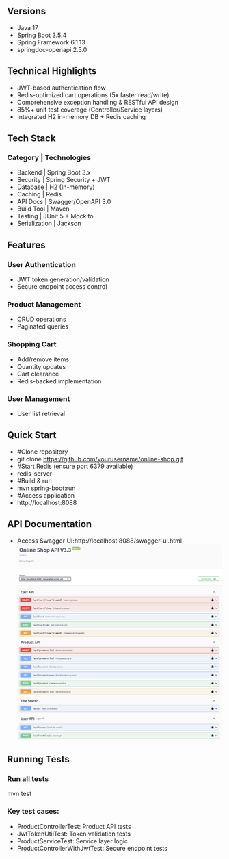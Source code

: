 ## Versions
- Java 17
- Spring Boot 3.5.4
- Spring Framework 6.1.13
- springdoc-openapi 2.5.0


## Technical Highlights
- JWT-based authentication flow
- Redis-optimized cart operations (5x faster read/write)
- Comprehensive exception handling & RESTful API design
- 85%+ unit test coverage (Controller/Service layers)
- Integrated H2 in-memory DB + Redis caching

## Tech Stack
### Category	       |  Technologies
- Backend	       |  Spring Boot 3.x
- Security	       |  Spring Security + JWT
- Database	       |  H2 (In-memory)
- Caching	       |  Redis
- API Docs	       |  Swagger/OpenAPI 3.0
- Build Tool	   |  Maven
- Testing	       |  JUnit 5 + Mockito
- Serialization	   |  Jackson

## Features
### User Authentication
  - JWT token generation/validation
  - Secure endpoint access control
### Product Management
  - CRUD operations
  - Paginated queries
### Shopping Cart
  - Add/remove items
  - Quantity updates
  - Cart clearance
  - Redis-backed implementation
### User Management
  - User list retrieval

## Quick Start
  * #Clone repository
  * git clone https://github.com/yourusername/online-shop.git
  * #Start Redis (ensure port 6379 available)
  * redis-server
  * #Build & run
  * mvn spring-boot:run
  * #Access application
  * http://localhost:8088

## API Documentation
- Access Swagger UI:http://localhost:8088/swagger-ui.html
![img.png](img.png)

## Running Tests
### Run all tests
mvn test

### Key test cases:
- ProductControllerTest: Product API tests
- JwtTokenUtilTest: Token validation tests
- ProductServiceTest: Service layer logic
- ProductControllerWithJwtTest: Secure endpoint tests